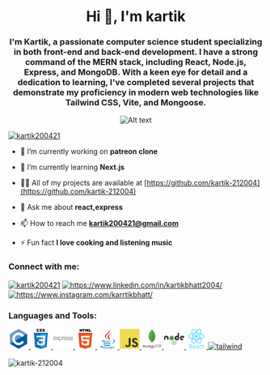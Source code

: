 <h1 align="center">Hi 👋, I'm kartik</h1>
<h3 align="center">I'm Kartik, a passionate computer science student specializing in both front-end and back-end development. I have a strong command of the MERN stack, including React, Node.js, Express, and MongoDB. With a keen eye for detail and a dedication to learning, I've completed several projects that demonstrate my proficiency in modern web technologies like Tailwind CSS, Vite, and Mongoose.</h3>

<div align="center">
    <img src="https://c.tenor.com/GfSX-u7VGM4AAAAC/coding.gif" alt="Alt text" />
</div>

<p align="left"> <a href="https://twitter.com/kartik200421" target="blank"><img src="https://img.shields.io/twitter/follow/kartik200421?logo=twitter&style=for-the-badge" alt="kartik200421" /></a> </p>

- 🔭 I’m currently working on **patreon clone**

- 🌱 I’m currently learning **Next.js**

- 👨‍💻 All of my projects are available at [https://github.com/kartik-212004](https://github.com/kartik-212004)

- 💬 Ask me about **react,express**

- 📫 How to reach me **kartik200421@gmail.com**

- ⚡ Fun fact **I love cooking and listening music**

<h3 align="left">Connect with me:</h3>
<p align="left">
<a href="https://twitter.com/kartik200421" target="blank"><img align="center" src="https://raw.githubusercontent.com/rahuldkjain/github-profile-readme-generator/master/src/images/icons/Social/twitter.svg" alt="kartik200421" height="30" width="40" /></a>
<a href="https://linkedin.com/in/https://www.linkedin.com/in/kartikbhatt2004/" target="blank"><img align="center" src="https://raw.githubusercontent.com/rahuldkjain/github-profile-readme-generator/master/src/images/icons/Social/linked-in-alt.svg" alt="https://www.linkedin.com/in/kartikbhatt2004/" height="30" width="40" /></a>
<a href="https://instagram.com/https://www.instagram.com/karrtikbhatt/" target="blank"><img align="center" src="https://raw.githubusercontent.com/rahuldkjain/github-profile-readme-generator/master/src/images/icons/Social/instagram.svg" alt="https://www.instagram.com/karrtikbhatt/" height="30" width="40" /></a>
</p>

<h3 align="left">Languages and Tools:</h3>
<p align="left"> <a href="https://www.cprogramming.com/" target="_blank" rel="noreferrer"> <img src="https://raw.githubusercontent.com/devicons/devicon/master/icons/c/c-original.svg" alt="c" width="40" height="40"/> </a> <a href="https://www.w3schools.com/css/" target="_blank" rel="noreferrer"> <img src="https://raw.githubusercontent.com/devicons/devicon/master/icons/css3/css3-original-wordmark.svg" alt="css3" width="40" height="40"/> </a> <a href="https://expressjs.com" target="_blank" rel="noreferrer"> <img src="https://raw.githubusercontent.com/devicons/devicon/master/icons/express/express-original-wordmark.svg" alt="express" width="40" height="40"/> </a> <a href="https://www.w3.org/html/" target="_blank" rel="noreferrer"> <img src="https://raw.githubusercontent.com/devicons/devicon/master/icons/html5/html5-original-wordmark.svg" alt="html5" width="40" height="40"/> </a> <a href="https://www.java.com" target="_blank" rel="noreferrer"> <img src="https://raw.githubusercontent.com/devicons/devicon/master/icons/java/java-original.svg" alt="java" width="40" height="40"/> </a> <a href="https://developer.mozilla.org/en-US/docs/Web/JavaScript" target="_blank" rel="noreferrer"> <img src="https://raw.githubusercontent.com/devicons/devicon/master/icons/javascript/javascript-original.svg" alt="javascript" width="40" height="40"/> </a> <a href="https://www.mongodb.com/" target="_blank" rel="noreferrer"> <img src="https://raw.githubusercontent.com/devicons/devicon/master/icons/mongodb/mongodb-original-wordmark.svg" alt="mongodb" width="40" height="40"/> </a> <a href="https://nodejs.org" target="_blank" rel="noreferrer"> <img src="https://raw.githubusercontent.com/devicons/devicon/master/icons/nodejs/nodejs-original-wordmark.svg" alt="nodejs" width="40" height="40"/> </a> <a href="https://reactjs.org/" target="_blank" rel="noreferrer"> <img src="https://raw.githubusercontent.com/devicons/devicon/master/icons/react/react-original-wordmark.svg" alt="react" width="40" height="40"/> </a> <a href="https://tailwindcss.com/" target="_blank" rel="noreferrer"> <img src="https://www.vectorlogo.zone/logos/tailwindcss/tailwindcss-icon.svg" alt="tailwind" width="40" height="40"/> </a> </p>

<p><img align="center" src="https://github-readme-stats.vercel.app/api/top-langs?username=kartik-212004&show_icons=true&locale=en&layout=compact" alt="kartik-212004" /></p>
